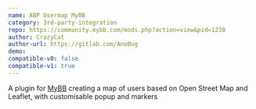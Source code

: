 ```yaml
---
name: ABP Usermap MyBB
category: 3rd-party-integration
repo: https://community.mybb.com/mods.php?action=view&pid=1238
author: CrazyCat
author-url: https://gitlab.com/AnoBug
demo: 
compatible-v0: false
compatible-v1: true
---
```


A plugin for <a href="https://mybb.com/">MyBB</a> creating a map of users based on Open Street Map and Leaflet, with customisable popup and markers
